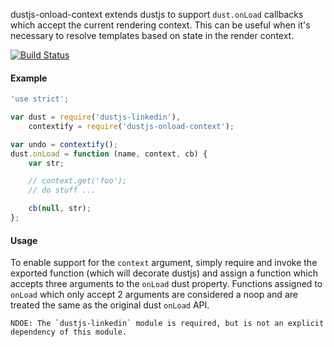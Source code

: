 dustjs-onload-context extends dustjs to support `dust.onLoad` callbacks which accept the current rendering context. This
can be useful when it's necessary to resolve templates based on state in the render context.

[![Build Status](https://travis-ci.org/totherik/dustjs-onload-context.png)](https://travis-ci.org/totherik/dustjs-onload-context)

#### Example
```javascript
'use strict';

var dust = require('dustjs-linkedin'),
    contextify = require('dustjs-onload-context');

var undo = contextify();
dust.onLoad = function (name, context, cb) {
    var str;

    // context.get('foo');
    // do stuff ...

    cb(null, str);
};
```

#### Usage
To enable support for the `context` argument, simply require and invoke the exported function (which will decorate
dustjs) and assign a function which accepts three arguments to the `onLoad` dust property. Functions assigned to `onLoad`
which only accept 2 arguments are considered a noop and are treated the same as the original dust `onLoad` API.

```
NDOE: The `dustjs-linkedin` module is required, but is not an explicit dependency of this module.
```